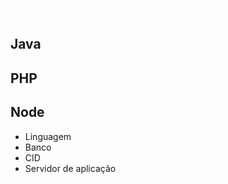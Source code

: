 <link rel="stylesheet" href="https://fonts.googleapis.com/icon?family=Material+Icons">
<link rel="stylesheet" href="https://code.getmdl.io/1.3.0/material.indigo-pink.min.css">
<script defer src="https://code.getmdl.io/1.3.0/material.min.js"></script>
<link rel="stylesheet" href="http://fonts.googleapis.com/css?family=Roboto:300,400,500,700" type="text/css">
<div class="bg-color-blue" style="text-align:center;">
  <h3 style="color:white;">
    Escolha a linguagem:
  </h3>
</div>
<div class="flex-container">
  <div class="flex-container">
    <div class="flex-item demo-card-wide mdl-card mdl-shadow--2dp">
      <div class="mdl-card__actions mdl-card--border">
      </div>
      <div class="mdl-card__title">
        <h2 class="mdl-card__title-text">Java</h2>
      </div>
    </div>
  </div>
  <div class="flex-container">
    <div class="flex-item demo-card-wide mdl-card mdl-shadow--2dp">
      <div class="mdl-card__actions mdl-card--border">
      </div>
      <div class="mdl-card__title">
        <h2 class="mdl-card__title-text">PHP</h2>
      </div>
    </div>
  </div>
  <div class="flex-container">
    <div class="flex-item demo-card-wide mdl-card mdl-shadow--2dp">
      <div class="mdl-card__actions mdl-card--border">
      </div>
      <div class="mdl-card__title">
        <h2 class="mdl-card__title-text">Node</h2>
      </div>
    </div>
  </div>
</div>
<div class="step-container step-body">
    <ul class="progressbar">
        <li class="active">Linguagem</li>
        <li>Banco</li>
        <li>CID</li>
        <li>Servidor de aplicação</li>
    </ul>
</div>